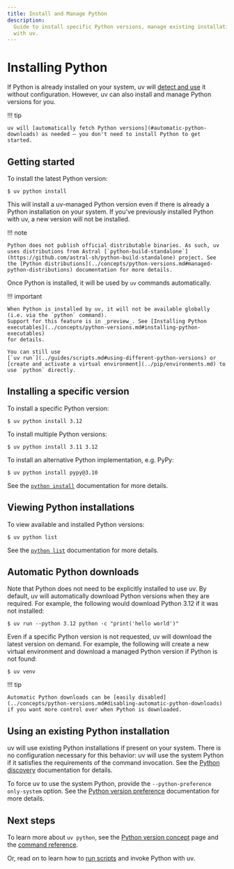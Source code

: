 ```yaml
---
title: Install and Manage Python
description:
  Guide to install specific Python versions, manage existing installations, and automate downloads
  with uv.
---
```


# Installing Python

If Python is already installed on your system, uv will
[detect and use](#using-an-existing-python-installation) it without configuration. However, uv can
also install and manage Python versions for you.

!!! tip

    uv will [automatically fetch Python versions](#automatic-python-downloads) as needed — you don't need to install Python to get started.

<!-- TODO(zanieb): I don't love this heading. -->

## Getting started

To install the latest Python version:

```console
$ uv python install
```

This will install a uv-managed Python version even if there is already a Python installation on your
system. If you've previously installed Python with uv, a new version will not be installed.

!!! note

    Python does not publish official distributable binaries. As such, uv uses distributions from Astral [`python-build-standalone`](https://github.com/astral-sh/python-build-standalone) project. See the [Python distributions](../concepts/python-versions.md#managed-python-distributions) documentation for more details.

Once Python is installed, it will be used by `uv` commands automatically.

!!! important

    When Python is installed by uv, it will not be available globally (i.e. via the `python` command).
    Support for this feature is in _preview_. See [Installing Python executables](../concepts/python-versions.md#installing-python-executables)
    for details.

    You can still use
    [`uv run`](../guides/scripts.md#using-different-python-versions) or
    [create and activate a virtual environment](../pip/environments.md) to use `python` directly.

## Installing a specific version

To install a specific Python version:

```console
$ uv python install 3.12
```

To install multiple Python versions:

```console
$ uv python install 3.11 3.12
```

To install an alternative Python implementation, e.g. PyPy:

```console
$ uv python install pypy@3.10
```

See the [`python install`](../concepts/python-versions.md#installing-a-python-version) documentation
for more details.

## Viewing Python installations

To view available and installed Python versions:

```console
$ uv python list
```

See the [`python list`](../concepts/python-versions.md#viewing-available-python-versions)
documentation for more details.

<!--TODO(zanieb): The above should probably link to a CLI reference and that content should be moved out of that file -->

## Automatic Python downloads

Note that Python does not need to be explicitly installed to use uv. By default, uv will
automatically download Python versions when they are required. For example, the following would
download Python 3.12 if it was not installed:

```console
$ uv run --python 3.12 python -c "print('hello world')"
```

Even if a specific Python version is not requested, uv will download the latest version on demand.
For example, the following will create a new virtual environment and download a managed Python
version if Python is not found:

```console
$ uv venv
```

!!! tip

    Automatic Python downloads can be [easily disabled](../concepts/python-versions.md#disabling-automatic-python-downloads) if you want more control over when Python is downloaded.

<!-- TODO(zanieb): Restore when Python shim management is added
Note that when an automatic Python installation occurs, the `python` command will not be added to the shell. Use `uv python install-shim` to ensure the `python` shim is installed.
-->

## Using an existing Python installation

uv will use existing Python installations if present on your system. There is no configuration
necessary for this behavior: uv will use the system Python if it satisfies the requirements of the
command invocation. See the
[Python discovery](../concepts/python-versions.md#discovery-of-python-versions) documentation for
details.

To force uv to use the system Python, provide the `--python-preference only-system` option. See the
[Python version preference](../concepts/python-versions.md#adjusting-python-version-preferences)
documentation for more details.

## Next steps

To learn more about `uv python`, see the [Python version concept](../concepts/python-versions.md)
page and the [command reference](../reference/cli.md#uv-python).

Or, read on to learn how to [run scripts](./scripts.md) and invoke Python with uv.
